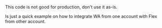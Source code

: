 This code is not good for production, don't use it as-is.

Is just a quick example on how to integrate WA from one account with Flex from other account.
